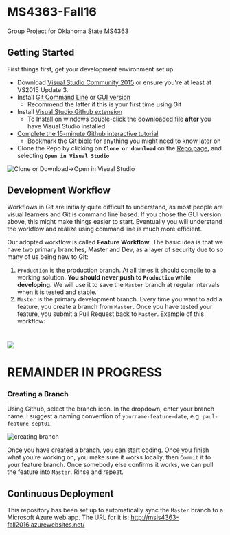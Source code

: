# MS4363-Fall16
Group Project for Oklahoma State MS4363

## Getting Started
First things first, get your development environment set up:<br>
* Download [Visual Studio Community 2015](https://www.visualstudio.com/en-us/products/visual-studio-community-vs.aspx) or ensure you're at least at VS2015 Update 3.
* Install [Git Command Line](https://git-for-windows.github.io/) or [GUI version](https://desktop.github.com/)
  * Recommend the latter if this is your first time using Git
* Install [Visual Studio Github extension](https://visualstudio.github.com/)
  * To Install on windows double-click the downloaded file **after** you have Visual Studio installed
* [Complete the 15-minute Github interactive tutorial](https://try.github.io/)
  * Bookmark the [Git bible](https://git-scm.com/book/en/v2) for anything you might need to know later on
* Clone the Repo by clicking on **`Clone or download`** on the [Repo page](https://github.com/codethirteen/MS4363-Fall16), and selecting **`Open in Visual Studio`**

![Clone or Download->Open in Visual Studio](http://i.imgur.com/2qq7T89.png)

## Development Workflow
Workflows in Git are initially quite difficult to understand, as most people are visual learners and Git is command line based. If you chose the GUI version above, this might make things easier to start. Eventually you will understand the workflow and realize using command line is much more efficient.

Our adopted workflow is called **Feature Workflow**. The basic idea is that we have two primary branches, Master and Dev, as a layer of security due to so many of us being new to Git:

1. `Production` is the production branch. At all times it should compile to a working solution. **You should never push to `Production` while developing**. We will use it to save the `Master` branch at regular intervals when it is tested and stable.
2. `Master` is the primary development branch. Every time you want to add a feature, you create a branch from `Master`. Once you have tested your feature, you submit a Pull Request back to `Master`. Example of this workflow:

![](https://www.atlassian.com/continuous-delivery/continuous-delivery-workflows-with-feature-branching-and-gitflow/sectionWrap/00/column/00/moreContent/0/imageBinary/CDworkflows_basic2.png)
===============================
REMAINDER IN PROGRESS
===============================
### Creating a Branch
Using Github, select the branch icon. In the dropdown, enter your branch name. I suggest a naming convention of `yourname-feature-date`, e.g. `paul-feature-sept01`.

![creating branch](http://puu.sh/qWX6X/65a68bb4f7.png)

Once you have created a branch, you can start coding. Once you finish what you're working on, you make sure it works locally, then `Commit` it to your feature branch. Once somebody else confirms it works, we can pull the feature into `Master`. Rinse and repeat.

## Continuous Deployment
 This repository has been set up to automatically sync the `Master` branch to a Microsoft Azure web app. The URL for it is: http://msis4363-fall2016.azurewebsites.net/



